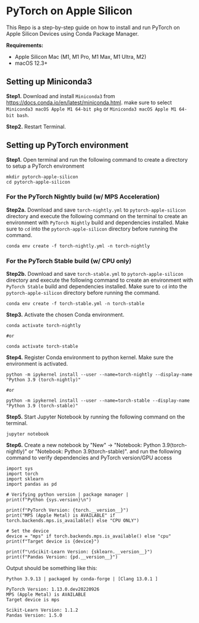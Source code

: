 # PyTorch on Apple Silicon

This Repo is a step-by-step guide on how to install and run PyTorch on Apple Silicon Devices using Conda Package Manager.

**Requirements:**
  - Apple Silicon Mac (M1, M1 Pro, M1 Max, M1 Ultra, M2)
  - macOS 12.3+

## Setting up Miniconda3
**Step1.** Download and install `Miniconda3` from https://docs.conda.io/en/latest/miniconda.html. make sure to select `Miniconda3 macOS Apple M1 64-bit pkg` or `Miniconda3 macOS Apple M1 64-bit bash`. 

**Step2.** Restart Terminal.

## Setting up PyTorch environment
**Step1.** Open terminal and run the following command to create a directory to setup a PyTorch environment
```
mkdir pytorch-apple-silicon
cd pytorch-apple-silicon
```
### For the PyTorch Nightly build (w/ MPS Acceleration)
**Step2a.** Download and save `torch-nightly.yml` to `pytorch-apple-silicon` directory and execute the following command on the terminal to create an environment with `PyTorch Nightly` build and dependencies installed. Make sure to `cd` into the `pytorch-apple-silicon` directory before running the command.
```
conda env create -f torch-nightly.yml -n torch-nightly
```

### For the PyTorch Stable build (w/ CPU only)
**Step2b.** Download and save `torch-stable.yml` to `pytorch-apple-silicon` directory and execute the following command to create an environment with `PyTorch Stable` build and dependencies installed. Make sure to `cd` into the `pytorch-apple-silicon` directory before running the command.

```
conda env create -f torch-stable.yml -n torch-stable
```

**Step3.** Activate the chosen Conda environment.
```
conda activate torch-nightly

#or

conda activate torch-stable
```
**Step4.** Register Conda environment to python kernel. Make sure the environment is activated.
```
python -m ipykernel install --user --name=torch-nightly --display-name "Python 3.9 (torch-nightly)"

#or

python -m ipykernel install --user --name=torch-stable --display-name "Python 3.9 (torch-stable)"
```
**Step5.** Start Jupyter Notebook by running the following command on the terminal.
```
jupyter notebook
```
**Step6.** Create a new notebook by "New" -> "Notebook: Python 3.9(torch-nightly)" or "Notebook: Python 3.9(torch-stable)". and run the following command to verify dependencies and PyTorch version/GPU access
```
import sys
import torch
import sklearn 
import pandas as pd

# Verifying python version | package manager | 
print(f"Python {sys.version}\n")

print(f"PyTorch Version: {torch.__version__}")
print("MPS (Apple Metal) is AVAILABLE" if torch.backends.mps.is_available() else "CPU ONLY")

# Set the device      
device = "mps" if torch.backends.mps.is_available() else "cpu"
print(f"Target device is {device}")

print(f"\nScikit-Learn Version: {sklearn.__version__}")
print(f"Pandas Version: {pd.__version__}")
```
Output should be something like this:
```
Python 3.9.13 | packaged by conda-forge | [Clang 13.0.1 ]

PyTorch Version: 1.13.0.dev20220926
MPS (Apple Metal) is AVAILABLE
Target device is mps

Scikit-Learn Version: 1.1.2
Pandas Version: 1.5.0
```

